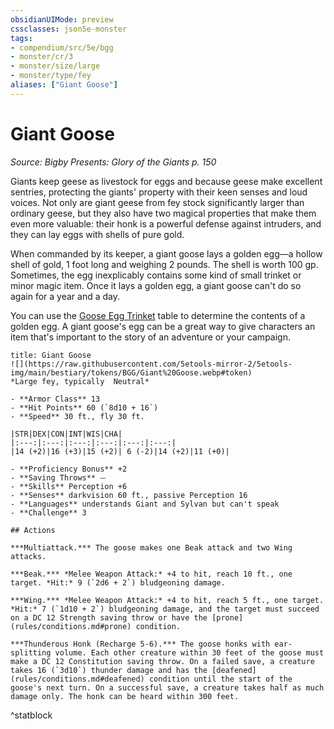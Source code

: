 ```yaml
---
obsidianUIMode: preview
cssclasses: json5e-monster
tags:
- compendium/src/5e/bgg
- monster/cr/3
- monster/size/large
- monster/type/fey
aliases: ["Giant Goose"]
---
```

# Giant Goose
*Source: Bigby Presents: Glory of the Giants p. 150*  

Giants keep geese as livestock for eggs and because geese make excellent sentries, protecting the giants' property with their keen senses and loud voices. Not only are giant geese from fey stock significantly larger than ordinary geese, but they also have two magical properties that make them even more valuable: their honk is a powerful defense against intruders, and they can lay eggs with shells of pure gold.

When commanded by its keeper, a giant goose lays a golden egg—a hollow shell of gold, 1 foot long and weighing 2 pounds. The shell is worth 100 gp. Sometimes, the egg inexplicably contains some kind of small trinket or minor magic item. Once it lays a golden egg, a giant goose can't do so again for a year and a day.

You can use the [Goose Egg Trinket](compendium/items/goose-egg-trinket-bgg.md) table to determine the contents of a golden egg. A giant goose's egg can be a great way to give characters an item that's important to the story of an adventure or your campaign.

```ad-statblock
title: Giant Goose
![](https://raw.githubusercontent.com/5etools-mirror-2/5etools-img/main/bestiary/tokens/BGG/Giant%20Goose.webp#token)
*Large fey, typically  Neutral*

- **Armor Class** 13 
- **Hit Points** 60 (`8d10 + 16`)
- **Speed** 30 ft., fly 30 ft.

|STR|DEX|CON|INT|WIS|CHA|
|:---:|:---:|:---:|:---:|:---:|:---:|
|14 (+2)|16 (+3)|15 (+2)| 6 (-2)|14 (+2)|11 (+0)|

- **Proficiency Bonus** +2
- **Saving Throws** ⏤
- **Skills** Perception +6
- **Senses** darkvision 60 ft., passive Perception 16
- **Languages** understands Giant and Sylvan but can't speak
- **Challenge** 3

## Actions

***Multiattack.*** The goose makes one Beak attack and two Wing attacks.

***Beak.*** *Melee Weapon Attack:* +4 to hit, reach 10 ft., one target. *Hit:* 9 (`2d6 + 2`) bludgeoning damage.

***Wing.*** *Melee Weapon Attack:* +4 to hit, reach 5 ft., one target. *Hit:* 7 (`1d10 + 2`) bludgeoning damage, and the target must succeed on a DC 12 Strength saving throw or have the [prone](rules/conditions.md#prone) condition.

***Thunderous Honk (Recharge 5-6).*** The goose honks with ear-splitting volume. Each other creature within 30 feet of the goose must make a DC 12 Constitution saving throw. On a failed save, a creature takes 16 (`3d10`) thunder damage and has the [deafened](rules/conditions.md#deafened) condition until the start of the goose's next turn. On a successful save, a creature takes half as much damage only. The honk can be heard within 300 feet.
```
^statblock